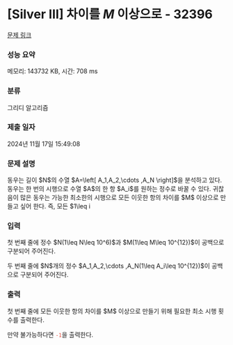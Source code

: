 # [Silver III] 차이를 $M$ 이상으로 - 32396 

[문제 링크](https://www.acmicpc.net/problem/32396) 

### 성능 요약

메모리: 143732 KB, 시간: 708 ms

### 분류

그리디 알고리즘

### 제출 일자

2024년 11월 17일 15:49:08

### 문제 설명

<p>동우는 길이 $N$의 수열 $A=\left[ A_1,A_2,\cdots ,A_N \right]$을 분석하고 있다. 동우는 한 번의 시행으로 수열 $A$의 한 항 $A_i$를 원하는 정수로 바꿀 수 있다. 귀찮음이 많은 동우는 가능한 최소한의 시행으로 모든 이웃한 항의 차이를 $M$ 이상으로 만들고 싶어 한다. 즉, 모든 $1\leq i<N$에 대하여 $\lvert A_{i+1}-A_i\rvert\geq M$으로 만드는 것이 목표이다. 동우를 도와 필요한 최소 시행 횟수를 구해보자.</p>

### 입력 

 <p>첫 번째 줄에 정수 $N(1\leq N\leq 10^6)$과 $M(1\leq M\leq 10^{12})$이 공백으로 구분되어 주어진다.</p>

<p>두 번째 줄에 $N$개의 정수 $A_1,A_2,\cdots ,A_N(1\leq A_i\leq 10^{12})$이 공백으로 구분되어 주어진다.</p>

### 출력 

 <p>첫 번째 줄에 모든 이웃한 항의 차이를 $M$ 이상으로 만들기 위해 필요한 최소 시행 횟수를 출력한다.</p>

<p>만약 불가능하다면 <span style="color:#e74c3c;"><code>-1</code></span>을 출력한다.</p>

